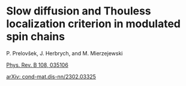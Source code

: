# Slow diffusion and Thouless localization criterion in modulated spin chains 

P. Prelovšek, J. Herbrych, and M. Mierzejewski

[Phys. Rev. B 108, 035106](https://journals.aps.org/prb/abstract/10.1103/PhysRevB.108.035106)

[arXiv: cond-mat.dis-nn/2302.03325](https://arxiv.org/abs/2302.03325)
